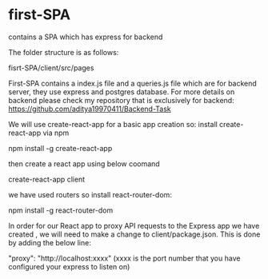 # first-SPA
contains a SPA which has express for backend


The folder structure is as follows:

fisrt-SPA/client/src/pages

First-SPA contains a index.js file and a queries.js file which are for backend server, they use express and postgres database.
For more details on backend please check my repository that is exclusively for backend: https://github.com/aditya19970411/Backend-Task


We will use create-react-app for a basic app creation so:
install create-react-app via npm

npm install -g create-react-app

then create a react app using below coomand

create-react-app client

we have used routers so install react-router-dom:

npm install -g react-router-dom

In order for our React app to proxy API requests to the Express app we have created , we will need to make a change to client/package.json. This is done by adding the below line:

"proxy": "http://localhost:xxxx" (xxxx is the port number that you have configured your express to listen on)
